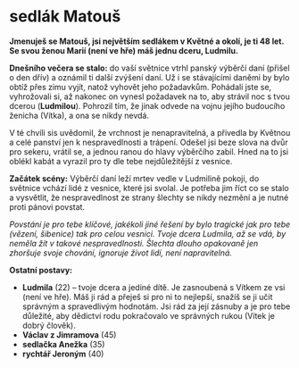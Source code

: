 # sedlák Matouš

__Jmenuješ se Matouš, jsi největším sedlákem v Květné a okolí, je ti 48 let. Se svou ženou Marií (není ve hře) máš jednu dceru, Ludmilu.__

__Dnešního večera se stalo:__ do vaší světnice vtrhl panský výběrčí daní (přišel o den dřív) a oznámil ti další zvýšení daní. Už i se stávajícími daněmi by bylo obtíž přes zimu vyjít, natož vyhovět jeho požadavkům. Pohádali jste se, vyhrožovali si, až nakonec on vynesl požadavek na to, aby strávil noc s tvou dcerou (__Ludmilou__). Pohrozil tím, že jinak odvede na vojnu jejího budoucího ženicha (Vítka), a ona se nikdy nevdá.

V té chvíli sis uvědomil, že vrchnost je nenapravitelná, a přivedla by Květnou a celé panství jen k nespravedlnosti a trápení. Odešel jsi beze slova na dvůr pro sekeru, vrátil se, a jednou ranou do hlavy výběrčího zabil. Hned na to jsi oblékl kabát a vyrazil pro ty dle tebe nejdůležitější z vesnice.

__Začátek scény:__ Výběrčí daní leží mrtev vedle v Ludmilině pokoji, do světnice vchází lidé z vesnice, které jsi svolal. Je potřeba jim říct co se stalo a vysvětlit, že nespravedlnost ze strany šlechty se nikdy nezmění a je nutné proti pánovi povstat.

_Povstání je pro tebe klíčové, jakékoli jiné řešení by bylo tragické jak pro tebe (vězení, šibenice) tak pro celou vesnici. Tvoje dcera Ludmila, až se vdá, by neměla žít v takové nespravedlnosti. Šlechta dlouho opakovaně jen zhoršuje svoje chování, ignoruje život lidí, není napravitelná._

<!-- novy sloupec -->
__Ostatní postavy:__
- __Ludmila__ (22) – tvoje dcera a jediné dítě. Je zasnoubená s Vítkem ze vsi (není ve hře). Máš ji rád a přeješ si pro ni to nejlepší, snažíš se ji učit správným a spravedlivým hodnotám. Jsi rád za její zásnuby a je pro tebe důležité, aby dědictví rodu pokračovalo ve správných rukou (Vítek je dobrý člověk).
- __Václav z Jimramova__ (45)
- __sedlačka Anežka__ (35)
- __rychtář Jeroným__ (40)

